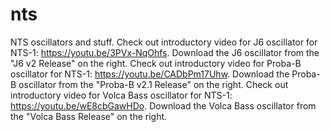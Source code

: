# nts
NTS oscillators and stuff.
Check out introductory video for J6 oscillator for NTS-1: https://youtu.be/3PVx-NqOhfs.
Download the J6 oscillator from the "J6 v2 Release" on the right.
Check out introductory video for Proba-B oscillator for NTS-1: https://youtu.be/CADbPm17Uhw.
Download the Proba-B oscillator from the "Proba-B v2.1 Release" on the right.
Check out introductory video for Volca Bass oscillator for NTS-1: https://youtu.be/wE8cbGawHDo.
Download the Volca Bass oscillator from the "Volca Bass Release" on the right.
